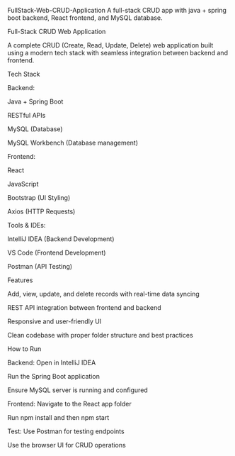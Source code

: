 FullStack-Web-CRUD-Application
A full-stack CRUD app with java + spring boot backend, React frontend, and MySQL database.

Full-Stack CRUD Web Application

A complete CRUD (Create, Read, Update, Delete) web application built using a modern tech stack with seamless integration between backend and frontend.

Tech Stack

Backend:

Java + Spring Boot

RESTful APIs

MySQL (Database)

MySQL Workbench (Database management)

Frontend:

React

JavaScript

Bootstrap (UI Styling)

Axios (HTTP Requests)

Tools & IDEs:

IntelliJ IDEA (Backend Development)

VS Code (Frontend Development)

Postman (API Testing)

Features

Add, view, update, and delete records with real-time data syncing

REST API integration between frontend and backend

Responsive and user-friendly UI

Clean codebase with proper folder structure and best practices

How to Run

Backend:
Open in IntelliJ IDEA

Run the Spring Boot application

Ensure MySQL server is running and configured

Frontend:
Navigate to the React app folder

Run npm install and then npm start

Test:
Use Postman for testing endpoints

Use the browser UI for CRUD operations

